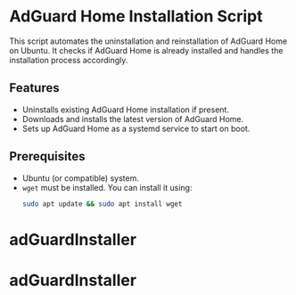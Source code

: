 # AdGuard Home Installation Script

This script automates the uninstallation and reinstallation of AdGuard Home on Ubuntu. It checks if AdGuard Home is already installed and handles the installation process accordingly.

## Features

- Uninstalls existing AdGuard Home installation if present.
- Downloads and installs the latest version of AdGuard Home.
- Sets up AdGuard Home as a systemd service to start on boot.

## Prerequisites

- Ubuntu (or compatible) system.
- `wget` must be installed. You can install it using:
  ```bash
  sudo apt update && sudo apt install wget
# adGuardInstaller
# adGuardInstaller
